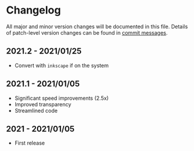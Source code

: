 # Changelog
All major and minor version changes will be documented in this file. Details of
patch-level version changes can be found in [commit messages](../../commits/master).


## 2021.2 - 2021/01/25
- Convert with `inkscape` if on the system


## 2021.1 - 2021/01/05
- Significant speed improvements (2.5x)
- Improved transparency
- Streamlined code

## 2021 - 2021/01/05
- First release
